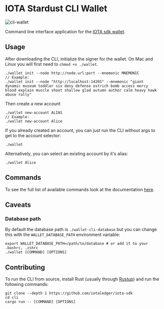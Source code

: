 # IOTA Stardust CLI Wallet

![cli-wallet](./documentation/static/img/cli-wallet.gif)

Command line interface application for the [IOTA sdk wallet](https://github.com/iotaledger/iota-sdk).

## Usage

After downloading the CLI, initialize the signer for the wallet. On Mac and Linux you will first need to `chmod +x ./wallet`.

```
./wallet init --node http://node.url:port --mnemonic MNEMONIC
// Example:
./wallet init --node "http://localhost:14265" --mnemonic "giant dynamic museum toddler six deny defense ostrich bomb access mercy
blood explain muscle shoot shallow glad autumn author calm heavy hawk abuse rally"
```

Then create a new account

```
./wallet new-account ALIAS
// Example:
./wallet new-account Alice
```

If you already created an account, you can just run the CLI without args to get to the account selector:

```
./wallet
```

Alternatively, you can select an existing account by it's alias:

```
./wallet Alice
```

## Commands

To see the full list of available commands look at the documentation [here](./documentation/docs).

## Caveats

### Database path

By default the database path is `./wallet-cli-database` but you can change this with the `WALLET_DATABASE_PATH` environment variable:

```
export WALLET_DATABASE_PATH=/path/to/database # or add it to your .bashrc, .zshrc
./wallet [COMMAND] [OPTIONS]
```

## Contributing

To run the CLI from source, install Rust (usually through [Rustup](https://rustup.rs/)) and run the following commands:

```
git clone --depth 1 https://github.com/iotaledger/iota-sdk
cd cli
cargo run -- [COMMAND] [OPTIONS]
```
